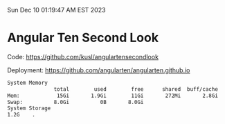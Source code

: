 Sun Dec 10 01:19:47 AM EST 2023

# Angular Ten Second Look

Code: https://github.com/kusl/angulartensecondlook

Deployment: https://github.com/angularten/angularten.github.io

```bash
System Memory
               total        used        free      shared  buff/cache   available
Mem:            15Gi       1.9Gi        11Gi       272Mi       2.8Gi        13Gi
Swap:          8.0Gi          0B       8.0Gi
System Storage
1.2G	.
